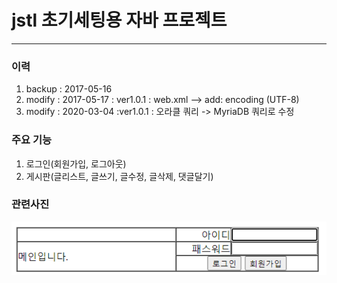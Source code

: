 # jstl 초기세팅용 자바 프로젝트
------

### 이력
1. backup : 2017-05-16
2. modify : 2017-05-17 : ver1.0.1 : web.xml -->  add: encoding (UTF-8)
3. modify : 2020-03-04 :ver1.0.1 : 오라클 쿼리 -> MyriaDB 쿼리로 수정

### 주요 기능
1. 로그인(회원가입, 로그아웃)
2. 게시판(글리스트, 글쓰기, 글수정, 글삭제, 댓글달기)

### 관련사진
![login](./images/login2.png)
